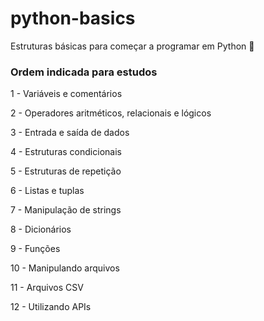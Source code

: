 # python-basics
Estruturas básicas para começar a programar em Python 🐍

### Ordem indicada para estudos
1 - Variáveis e comentários

2 - Operadores aritméticos, relacionais e lógicos

3 - Entrada e saída de dados

4 - Estruturas condicionais

5 - Estruturas de repetição

6 - Listas e tuplas

7 - Manipulação de strings

8 - Dicionários

9 - Funções

10 - Manipulando arquivos

11 - Arquivos CSV

12 - Utilizando APIs

